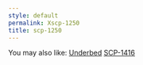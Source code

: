 ```yaml
---
style: default
permalink: Xscp-1250
title: scp-1250
---
```

You may also like:
[Underbed](http://scp-wiki.net/underbed)
[SCP-1416](http://scp-wiki.net/scp-1416)
